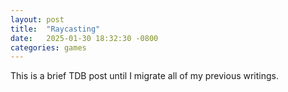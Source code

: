 ```yaml
---
layout: post
title:  "Raycasting"
date:   2025-01-30 18:32:30 -0800
categories: games
---
```

This is a brief TDB post until I migrate all of my previous writings.